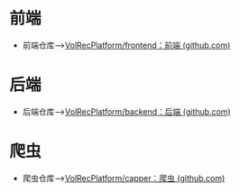 # 前端
- 前端仓库-->[VolRecPlatform/frontend：前端 (github.com)](https://github.com/VolRecPlatform/frontend)

# 后端
- 后端仓库-->[VolRecPlatform/backend：后端 (github.com)](https://github.com/VolRecPlatform/backtend)

# 爬虫
- 爬虫仓库-->[VolRecPlatform/capper：爬虫 (github.com)](https://github.com/VolRecPlatform/capper)
